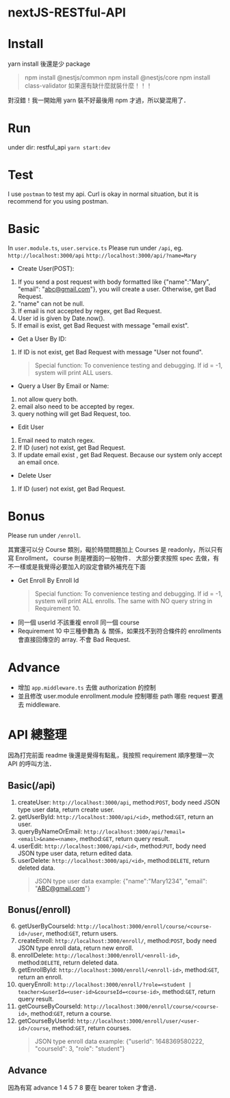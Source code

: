 # nextJS-RESTful-API

# Install

yarn install 後還是少 package

> npm install @nestjs/common
> npm install @nestjs/core
> npm install class-validator
> 如果還有缺什麼就裝什麼！！！

對沒錯！我一開始用 yarn 裝不好最後用 npm 才過，所以變混用了．

# Run

under dir: restful_api
`yarn start:dev`

# Test

I use `postman` to test my api.
Curl is okay in normal situation, but it is recommend for you using postman.

# Basic

In `user.module.ts`, `user.service.ts`
Please run under `/api`, eg. `http://localhost:3000/api` `http://localhost:3000/api/?name=Mary`

- Create User(POST):

1. If you send a post request with body formatted like {"name":"Mary", "email": "abc@gmail.com"}, you will create a user. Otherwise, get Bad Request.
2. "name" can not be null.
3. If email is not accepted by regex, get Bad Request.
4. User id is given by Date.now().
5. If email is exist, get Bad Request with message "email exist".

- Get a User By ID:

1. If ID is not exist, get Bad Request with message "User not found".
   > Special function:
   > To convenience testing and debugging. If id = -1, system will print ALL users.

- Query a User By Email or Name:

1. not allow query both.
2. email also need to be accepted by regex.
3. query nothing will get Bad Request, too.

- Edit User

1. Email need to match regex.
2. If ID (user) not exist, get Bad Request.
3. If update email exist , get Bad Request. Because our system only accept an email once.

- Delete User

1. If ID (user) not exist, get Bad Request.

# Bonus

Please run under `/enroll`.

其實還可以分 Course 類別，礙於時間問題加上 Courses 是 readonly，所以只有寫 Enrollment， course 則是裡面的一般物件．
大部分要求按照 spec 去做，有不一樣或是我覺得必要加入的設定會額外補充在下面

- Get Enroll By Enroll Id
  > Special function:
  > To convenience testing and debugging. If id = -1, system will print ALL enrolls.
  > The same with NO query string in Requirement 10.
- 同一個 userId 不該重複 enroll 同一個 course
- Requirement 10 中三種參數為 ＆ 關係，如果找不到符合條件的 enrollments 會直接回傳空的 array. 不會 Bad Request.

# Advance

- 增加 `app.middleware.ts` 去做 authorization 的控制
- 並且修改 user.module enrollment.module 控制哪些 path 哪些 request 要進去 middleware.

# API 總整理

因為打完前面 readme 後還是覺得有點亂，我按照 requirement 順序整理一次 API 的呼叫方法．

## Basic(/api)

1. createUser: `http://localhost:3000/api`, method:`POST`, body need JSON type user data, return create user.
2. getUserById: `http://localhost:3000/api/<id>`, method:`GET`, return an user.
3. queryByNameOrEmail: `http://localhost:3000/api/?email=<email>&name=<name>`, method:`GET`, return query result.
4. userEdit: `http://localhost:3000/api/<id>`, method:`PUT`, body need JSON type user data, return edited data.
5. userDelete: `http://localhost:3000/api/<id>`, method:`DELETE`, return deleted data.
   > JSON type user data example: {"name":"Mary1234", "email": "ABC@gmail.com"}

## Bonus(/enroll)

6. getUserByCourseId: `http://localhost:3000/enroll/course/<course-id>/user`, method:`GET`, return users.
7. createEnroll: `http://localhost:3000/enroll/`, method:`POST`, body need JSON type enroll data, return new enroll.
8. enrollDelete: `http://localhost:3000/enroll/<enroll-id>`, method:`DELETE`, return deleted data.
9. getEnrollById: `http://localhost:3000/enroll/<enroll-id>`, method:`GET`, return an enroll.
10. queryEnroll: `http://localhost:3000/enroll/?role=<student | teacher>&userId=<user-id>&courseId=<course-id>`, method:`GET`, return query result.
11. getCourseByCourseId: `http://localhost:3000/enroll/course/<course-id>`, method:`GET`, return a course.
12. getCourseByUserId: `http://localhost:3000/enroll/user/<user-id>/course`, method:`GET`, return courses.
    > JSON type enroll data example: {"userId": 1648369580222, "courseId": 3, "role": "student"}

## Advance

因為有寫 advance 1 4 5 7 8 要在 bearer token 才會過．
